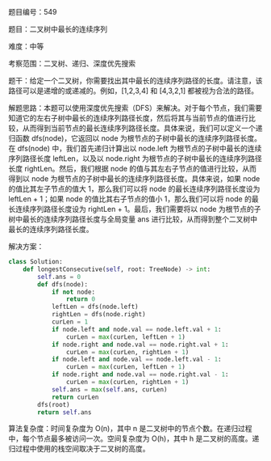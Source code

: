 题目编号：549

题目：二叉树中最长的连续序列

难度：中等

考察范围：二叉树、递归、深度优先搜索

题干：给定一个二叉树，你需要找出其中最长的连续序列路径的长度。请注意，该路径可以是递增的或递减的。例如，[1,2,3,4] 和 [4,3,2,1] 都被视为合法的路径。

解题思路：本题可以使用深度优先搜索（DFS）来解决。对于每个节点，我们需要知道它的左右子树中最长的连续序列路径长度，然后将其与当前节点的值进行比较，从而得到当前节点的最长连续序列路径长度。具体来说，我们可以定义一个递归函数 dfs(node)，它返回以 node 为根节点的子树中最长的连续序列路径长度。在 dfs(node) 中，我们首先递归计算出以 node.left 为根节点的子树中最长的连续序列路径长度 leftLen，以及以 node.right 为根节点的子树中最长的连续序列路径长度 rightLen。然后，我们根据 node 的值与其左右子节点的值进行比较，从而得到以 node 为根节点的子树中最长的连续序列路径长度。具体来说，如果 node 的值比其左子节点的值大 1，那么我们可以将 node 的最长连续序列路径长度设为 leftLen + 1；如果 node 的值比其右子节点的值小 1，那么我们可以将 node 的最长连续序列路径长度设为 rightLen + 1。最后，我们需要将以 node 为根节点的子树中最长的连续序列路径长度与全局变量 ans 进行比较，从而得到整个二叉树中最长的连续序列路径长度。

解决方案：

```python
class Solution:
    def longestConsecutive(self, root: TreeNode) -> int:
        self.ans = 0
        def dfs(node):
            if not node:
                return 0
            leftLen = dfs(node.left)
            rightLen = dfs(node.right)
            curLen = 1
            if node.left and node.val == node.left.val + 1:
                curLen = max(curLen, leftLen + 1)
            if node.right and node.val == node.right.val + 1:
                curLen = max(curLen, rightLen + 1)
            if node.left and node.val == node.left.val - 1:
                curLen = max(curLen, leftLen + 1)
            if node.right and node.val == node.right.val - 1:
                curLen = max(curLen, rightLen + 1)
            self.ans = max(self.ans, curLen)
            return curLen
        dfs(root)
        return self.ans
```

算法复杂度：时间复杂度为 O(n)，其中 n 是二叉树中的节点个数。在递归过程中，每个节点最多被访问一次。空间复杂度为 O(h)，其中 h 是二叉树的高度。递归过程中使用的栈空间取决于二叉树的高度。